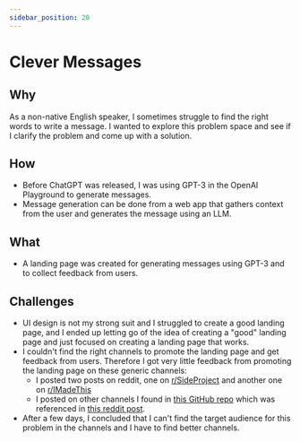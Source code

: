 ```yaml
---
sidebar_position: 20
---
```


# Clever Messages

## Why

As a non-native English speaker, I sometimes struggle to find the right words to write a message. I wanted to explore this problem space and see if I clarify the problem and come up with a solution.

## How

- Before ChatGPT was released, I was using GPT-3 in the OpenAI Playground to generate messages.
- Message generation can be done from a web app that gathers context from the user and generates the message using an LLM.

## What

- A landing page was created for generating messages using GPT-3 and to collect feedback from users.

## Challenges

- UI design is not my strong suit and I struggled to create a good landing page, and I ended up letting go of the idea of creating a "good" landing page and just focused on creating a landing page that works.
- I couldn't find the right channels to promote the landing page and get feedback from users. Therefore I got very little feedback from promoting the landing page on these generic channels:
  - I posted two posts on reddit, one on [r/SideProject](https://www.reddit.com/r/SideProject/comments/zxjp4c/clever_messages_generate_messages_from_few_words/) and another one on [r/IMadeThis](https://www.reddit.com/r/IMadeThis/comments/zyj6gx/i_created_a_service_to_generate_messages/)
  - I posted on other channels I found in [this GitHub repo](https://github.com/mmccaff/PlacesToPostYourStartup) which was referenced in [this reddit post](https://www.reddit.com/r/startups/comments/iv4ms7/list_of_places_where_to_post_your_product_to_get/).
- After a few days, I concluded that I can't find the target audience for this problem in the channels and I have to find better channels.
